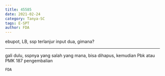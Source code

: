 ```yaml
---
title: 45585
date: 2021-02-24
category: Tanya-SC
tags: E-SPT
author: FDA
---
```


ebupot, LB, ssp terlanjur input dua, gimana?

---

gali dulu, sspnya yang salah yang mana, bisa dihapus, kemudian Pbk atau PMK 187 pengembalian

`FDA`
